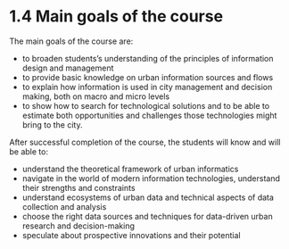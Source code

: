 # 1.4 Main goals of the course

The main goals of the course are:
- to broaden students’s understanding of the principles of information design and management 
- to provide basic knowledge on urban information sources and flows 
- to explain how information is used in city management and decision making, both on macro and micro levels 
- to show how to search for technological solutions and to be able to estimate both opportunities and challenges those technologies might bring to the city. 


After successful completion of the course, the students will know and will be able to:

- understand the theoretical framework of urban informatics 
- navigate in the world of modern information technologies, understand their strengths and constraints 
- understand ecosystems of urban data and technical aspects of data collection and analysis 
- choose the right data sources and techniques for data-driven urban research and decision-making 
- speculate about prospective innovations and their potential 

